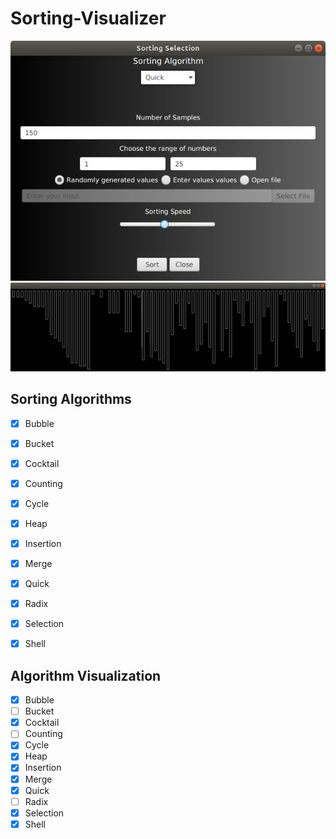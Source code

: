 # Sorting-Visualizer

<div align = "center">
 <img src="src/Screenshot%20from%202020-06-02%2015-27-48.png">
</div>

<div align = "center">
 <img src="src/Screenshot%20from%202020-06-02%2015-32-01.png">
</div>

## Sorting Algorithms
- [x] Bubble
- [x] Bucket
- [x] Cocktail
- [x] Counting
- [x] Cycle
- [x] Heap
- [x] Insertion
- [x] Merge
- [x] Quick
- [x] Radix
- [x] Selection
- [x] Shell


## Algorithm Visualization
- [x] Bubble
- [ ] Bucket
- [x] Cocktail
- [ ] Counting
- [x] Cycle
- [x] Heap
- [x] Insertion
- [x] Merge
- [x] Quick
- [ ] Radix
- [x] Selection
- [x] Shell
